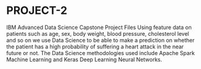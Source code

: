 # PROJECT-2
IBM Advanced Data Science Capstone Project Files
Using feature data on patients such as age, sex, body weight, blood pressure, cholesterol level and so on we use Data Science to be able to make a prediction on whether the patient has a high probability of suffering a heart attack in the near future or not. The Data Science methodologies used include Apache Spark Machine Learning and Keras Deep Learning Neural Networks.
